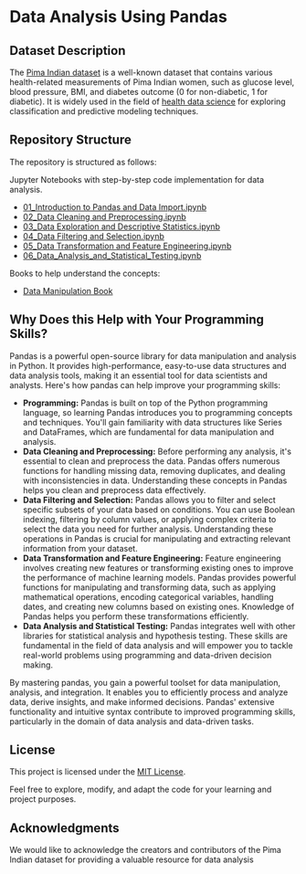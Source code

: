 # Data Analysis Using Pandas


## Dataset Description

The [Pima Indian dataset](https://github.com/cloudpedagogy/data-science-programming/blob/main/books/Pima_Indian_Dataset.ipynb) is a well-known dataset that contains various health-related measurements of Pima Indian women, such as glucose level, blood pressure, BMI, and diabetes outcome (0 for non-diabetic, 1 for diabetic). It is widely used in the field of [health data science](https://github.com/cloudpedagogy/data-science-programming/blob/main/books/Health_Data_Science.ipynb) for exploring classification and predictive modeling techniques.

## Repository Structure
The repository is structured as follows:

 Jupyter Notebooks with step-by-step code implementation for data analysis.
  - [01_Introduction to Pandas and Data Import.ipynb](https://github.com/cloudpedagogy/data-science-programming/blob/main/data-analysis-pandas/01_Introduction_to_Pandas_and_Data_Import.ipynb)
  - [02_Data Cleaning and Preprocessing.ipynb](https://github.com/cloudpedagogy/data-science-programming/blob/main/data-analysis-pandas/02_Data_Cleaning_and_Preprocessing.ipynb)
  - [03_Data Exploration and Descriptive Statistics.ipynb](https://github.com/cloudpedagogy/data-science-programming/blob/main/data-analysis-pandas/03_Data_Exploration_and_Descriptive_Statistics.ipynb)
  - [04_Data Filtering and Selection.ipynb](https://github.com/cloudpedagogy/data-science-programming/blob/main/data-analysis-pandas/04_Data_Filtering_and_Selection.ipynb)
  - [05_Data Transformation and Feature Engineering.ipynb](https://github.com/cloudpedagogy/data-science-programming/blob/main/data-analysis-pandas/05_Data_Transformation_and_Feature_Engineering.ipynb)
  - [06_Data_Analysis_and_Statistical_Testing.ipynb](https://github.com/cloudpedagogy/data-science-programming/blob/main/data-analysis-pandas/06_Data_Analysis_and_Statistical_Testing.ipynb)

Books to help understand the concepts:
  - [Data Manipulation Book](https://github.com/cloudpedagogy/data-science-programming/blob/main/books/Data_Manipulation.ipynb)

## Why Does this Help with Your Programming Skills?
Pandas is a powerful open-source library for data manipulation and analysis in Python. It provides high-performance, easy-to-use data structures and data analysis tools, making it an essential tool for data scientists and analysts. Here's how pandas can help improve your programming skills:

- **Programming:** Pandas is built on top of the Python programming language, so learning Pandas introduces you to programming concepts and techniques. You'll gain familiarity with data structures like Series and DataFrames, which are fundamental for data manipulation and analysis.
- **Data Cleaning and Preprocessing:** Before performing any analysis, it's essential to clean and preprocess the data. Pandas offers numerous functions for handling missing data, removing duplicates, and dealing with inconsistencies in data. Understanding these concepts in Pandas helps you clean and preprocess data effectively.
- **Data Filtering and Selection:** Pandas allows you to filter and select specific subsets of your data based on conditions. You can use Boolean indexing, filtering by column values, or applying complex criteria to select the data you need for further analysis. Understanding these operations in Pandas is crucial for manipulating and extracting relevant information from your dataset.
- **Data Transformation and Feature Engineering:** Feature engineering involves creating new features or transforming existing ones to improve the performance of machine learning models. Pandas provides powerful functions for manipulating and transforming data, such as applying mathematical operations, encoding categorical variables, handling dates, and creating new columns based on existing ones. Knowledge of Pandas helps you perform these transformations efficiently.
- **Data Analysis and Statistical Testing:** Pandas integrates well with other libraries for statistical analysis and hypothesis testing.
These skills are fundamental in the field of data analysis and will empower you to tackle real-world problems using programming and data-driven decision making.

By mastering pandas, you gain a powerful toolset for data manipulation, analysis, and integration. It enables you to efficiently process and analyze data, derive insights, and make informed decisions. Pandas' extensive functionality and intuitive syntax contribute to improved programming skills, particularly in the domain of data analysis and data-driven tasks.

## License
This project is licensed under the [MIT License](LICENSE).

Feel free to explore, modify, and adapt the code for your learning and project purposes.

## Acknowledgments
We would like to acknowledge the creators and contributors of the Pima Indian dataset for providing a valuable resource for data analysis

